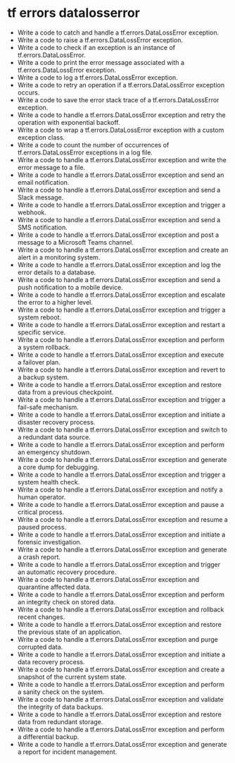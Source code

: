 # tf errors datalosserror

- Write a code to catch and handle a tf.errors.DataLossError exception.
- Write a code to raise a tf.errors.DataLossError exception.
- Write a code to check if an exception is an instance of tf.errors.DataLossError.
- Write a code to print the error message associated with a tf.errors.DataLossError exception.
- Write a code to log a tf.errors.DataLossError exception.
- Write a code to retry an operation if a tf.errors.DataLossError exception occurs.
- Write a code to save the error stack trace of a tf.errors.DataLossError exception.
- Write a code to handle a tf.errors.DataLossError exception and retry the operation with exponential backoff.
- Write a code to wrap a tf.errors.DataLossError exception with a custom exception class.
- Write a code to count the number of occurrences of tf.errors.DataLossError exceptions in a log file.
- Write a code to handle a tf.errors.DataLossError exception and write the error message to a file.
- Write a code to handle a tf.errors.DataLossError exception and send an email notification.
- Write a code to handle a tf.errors.DataLossError exception and send a Slack message.
- Write a code to handle a tf.errors.DataLossError exception and trigger a webhook.
- Write a code to handle a tf.errors.DataLossError exception and send a SMS notification.
- Write a code to handle a tf.errors.DataLossError exception and post a message to a Microsoft Teams channel.
- Write a code to handle a tf.errors.DataLossError exception and create an alert in a monitoring system.
- Write a code to handle a tf.errors.DataLossError exception and log the error details to a database.
- Write a code to handle a tf.errors.DataLossError exception and send a push notification to a mobile device.
- Write a code to handle a tf.errors.DataLossError exception and escalate the error to a higher level.
- Write a code to handle a tf.errors.DataLossError exception and trigger a system reboot.
- Write a code to handle a tf.errors.DataLossError exception and restart a specific service.
- Write a code to handle a tf.errors.DataLossError exception and perform a system rollback.
- Write a code to handle a tf.errors.DataLossError exception and execute a failover plan.
- Write a code to handle a tf.errors.DataLossError exception and revert to a backup system.
- Write a code to handle a tf.errors.DataLossError exception and restore data from a previous checkpoint.
- Write a code to handle a tf.errors.DataLossError exception and trigger a fail-safe mechanism.
- Write a code to handle a tf.errors.DataLossError exception and initiate a disaster recovery process.
- Write a code to handle a tf.errors.DataLossError exception and switch to a redundant data source.
- Write a code to handle a tf.errors.DataLossError exception and perform an emergency shutdown.
- Write a code to handle a tf.errors.DataLossError exception and generate a core dump for debugging.
- Write a code to handle a tf.errors.DataLossError exception and trigger a system health check.
- Write a code to handle a tf.errors.DataLossError exception and notify a human operator.
- Write a code to handle a tf.errors.DataLossError exception and pause a critical process.
- Write a code to handle a tf.errors.DataLossError exception and resume a paused process.
- Write a code to handle a tf.errors.DataLossError exception and initiate a forensic investigation.
- Write a code to handle a tf.errors.DataLossError exception and generate a crash report.
- Write a code to handle a tf.errors.DataLossError exception and trigger an automatic recovery procedure.
- Write a code to handle a tf.errors.DataLossError exception and quarantine affected data.
- Write a code to handle a tf.errors.DataLossError exception and perform an integrity check on stored data.
- Write a code to handle a tf.errors.DataLossError exception and rollback recent changes.
- Write a code to handle a tf.errors.DataLossError exception and restore the previous state of an application.
- Write a code to handle a tf.errors.DataLossError exception and purge corrupted data.
- Write a code to handle a tf.errors.DataLossError exception and initiate a data recovery process.
- Write a code to handle a tf.errors.DataLossError exception and create a snapshot of the current system state.
- Write a code to handle a tf.errors.DataLossError exception and perform a sanity check on the system.
- Write a code to handle a tf.errors.DataLossError exception and validate the integrity of data backups.
- Write a code to handle a tf.errors.DataLossError exception and restore data from redundant storage.
- Write a code to handle a tf.errors.DataLossError exception and perform a differential backup.
- Write a code to handle a tf.errors.DataLossError exception and generate a report for incident management.